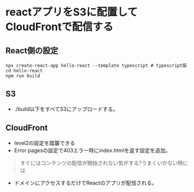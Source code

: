 # reactアプリをS3に配置してCloudFrontで配信する

## React側の設定

```shell
npx create-react-app hello-react --template typescript # typescript版
cd hello-react
npm run build
```

## S3
- ./build以下をすべてS3にアップロードする。

## CloudFront
- level2の設定を踏襲できる
- Error pagesの設定で403エラー時にindex.htmlを返す設定を追加。
> すぐにはコンテンツの配信が開始されない気がする?うまくいかない時には
- ドメインにアクセスするだけでReactのアプリが配信される。
